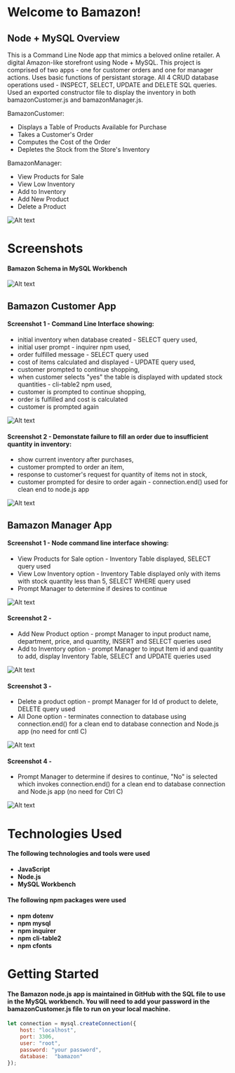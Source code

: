 # Welcome to Bamazon!

## Node + MySQL Overview
This is a Command Line Node app that mimics a beloved online retailer. A digital Amazon-like storefront using Node + MySQL. 
This project is comprised of two apps - one for customer orders and one for manager actions. Uses basic functions of persistant storage. All 4 CRUD database operations used - INSPECT, SELECT, UPDATE and DELETE SQL queries. Used an exported constructor file to display the inventory in both bamazonCustomer.js and bamazonManager.js.

BamazonCustomer:
* Displays a Table of Products Available for Purchase
* Takes a Customer's Order
* Computes the Cost of the Order
* Depletes the Stock from the Store's Inventory

BamazonManager:
* View Products for Sale 
* View Low Inventory 
* Add to Inventory
* Add New Product
* Delete a Product

![Alt text](/images/Bamazon.PNG)

# Screenshots
#### Bamazon Schema in MySQL Workbench

![Alt text](/images/MySQL-Schema.PNG)

## Bamazon Customer App
#### Screenshot 1 - Command Line Interface showing:
* initial inventory when database created - SELECT query used,
* initial user prompt - inquirer npm used,
* order fulfilled message - SELECT query used
* cost of items calculated and displayed - UPDATE query used,
* customer prompted to continue shopping,
* when customer selects "yes" the table is displayed with updated stock quantities - cli-table2 npm used,
* customer is prompted to continue shopping,
* order is fulfilled and cost is calculated
* customer is prompted again


![Alt text](/images/Customer1.PNG?raw=true "Photo of the command line interface showing table with initial inventory and customer prompts")

#### Screenshot 2 - Demonstate failure to fill an order due to insufficient quantity in inventory:
* show current inventory after purchases, 
* customer prompted to order an item, 
* response to customer's request for quantity of items not in stock,
* customer prompted for desire to order again - connection.end() used for clean end to node.js app


![Alt text](/images/Customer2.PNG?raw=true "Photo of the command line interface showing table with inventory and customer prompts")

## Bamazon Manager App
#### Screenshot 1 - Node command line interface showing:
* View Products for Sale option - Inventory Table displayed, SELECT query used
* View Low Inventory option - Inventory Table displayed only with items with stock quantity less than 5, SELECT WHERE query used
* Prompt Manager to determine if desires to continue 

![Alt text](/images/Manager1.PNG?raw=true "Photo of the command line interface showing manager option selected and response")

#### Screenshot 2 - 
* Add New Product option - prompt Manager to input product name, department, price, and quantity, INSERT and SELECT queries used
* Add to Inventory option - prompt Manager to input Item id and quantity to add, display Inventory Table, SELECT and UPDATE queries used

![Alt text](/images/Manager2.PNG?raw=true "Photo of the command line interface showing manager option selected and response")

#### Screenshot 3 -
* Delete a product option - prompt Manager for Id of product to delete, DELETE query used 
* All Done option - terminates connection to database using connection.end() for a clean end to database connection and Node.js app (no need for cntl C)

![Alt text](/images/Manager3.PNG?raw=true "Photo of the command line interface showing final manager option - All Done. With this option connection ends cleanly")

#### Screenshot 4 - 
* Prompt Manager to determine if desires to continue, "No" is selected which invokes connection.end() for a clean end to database connection and Node.js app (no need for Ctrl C)

![Alt text](/images/Manager4.PNG?raw=true "Photo of the command line interface showing manager choosing to finish and connection ends cleanly")

# Technologies Used
#### The following technologies and tools were used
* **JavaScript**
* **Node.js**
* **MySQL Workbench**

#### The following npm packages were used 
* **npm dotenv**
* **npm mysql**
* **npm inquirer**
* **npm cli-table2**
* **npm cfonts**

# Getting Started
#### The Bamazon node.js app is maintained in GitHub with the SQL file to use in the MySQL workbench. You will need to add your password in the bamazonCustomer.js file to run on your local machine.

```javascript
let connection = mysql.createConnection({
	host: "localhost",
	port: 3306,
	user: "root",
	password: "your password",
	database:  "bamazon"
});
```
